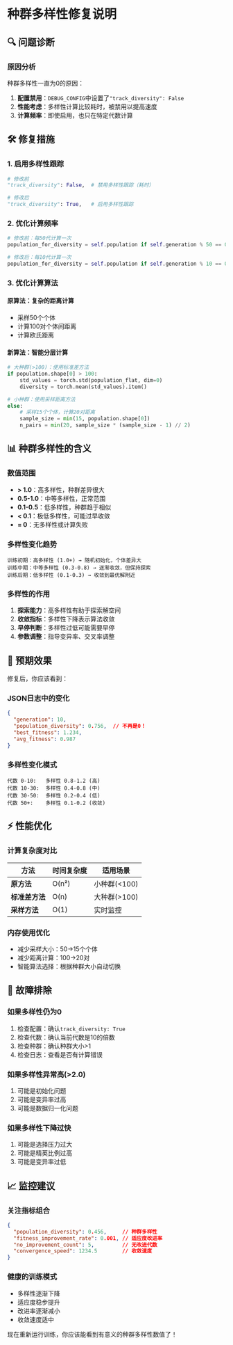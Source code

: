 # 种群多样性修复说明

## 🔍 **问题诊断**

### 原因分析
种群多样性一直为0的原因：
1. **配置禁用**：`DEBUG_CONFIG`中设置了`"track_diversity": False`
2. **性能考虑**：多样性计算比较耗时，被禁用以提高速度
3. **计算频率**：即使启用，也只在特定代数计算

## 🛠️ **修复措施**

### 1. 启用多样性跟踪
```python
# 修改前
"track_diversity": False,  # 禁用多样性跟踪（耗时）

# 修改后  
"track_diversity": True,   # 启用多样性跟踪
```

### 2. 优化计算频率
```python
# 修改前：每50代计算一次
population_for_diversity = self.population if self.generation % 50 == 0 else None

# 修改后：每10代计算一次
population_for_diversity = self.population if self.generation % 10 == 0 else None
```

### 3. 优化计算算法

#### **原算法**：复杂的距离计算
- 采样50个个体
- 计算100对个体间距离
- 计算欧氏距离

#### **新算法**：智能分层计算
```python
# 大种群(>100)：使用标准差方法
if population.shape[0] > 100:
    std_values = torch.std(population_flat, dim=0)
    diversity = torch.mean(std_values).item()

# 小种群：使用采样距离方法
else:
    # 采样15个个体，计算20对距离
    sample_size = min(15, population.shape[0])
    n_pairs = min(20, sample_size * (sample_size - 1) // 2)
```

## 📊 **种群多样性的含义**

### **数值范围**
- **> 1.0**：高多样性，种群差异很大
- **0.5-1.0**：中等多样性，正常范围
- **0.1-0.5**：低多样性，种群趋于相似
- **< 0.1**：极低多样性，可能过早收敛
- **= 0**：无多样性或计算失败

### **多样性变化趋势**
```
训练初期：高多样性 (1.0+) → 随机初始化，个体差异大
训练中期：中等多样性 (0.3-0.8) → 逐渐收敛，但保持探索
训练后期：低多样性 (0.1-0.3) → 收敛到最优解附近
```

### **多样性的作用**
1. **探索能力**：高多样性有助于探索解空间
2. **收敛指标**：多样性下降表示算法收敛
3. **早停判断**：多样性过低可能需要早停
4. **参数调整**：指导变异率、交叉率调整

## 🎯 **预期效果**

修复后，你应该看到：

### **JSON日志中的变化**
```json
{
  "generation": 10,
  "population_diversity": 0.756,  // 不再是0！
  "best_fitness": 1.234,
  "avg_fitness": 0.987
}
```

### **多样性变化模式**
```
代数 0-10:   多样性 0.8-1.2 (高)
代数 10-30:  多样性 0.4-0.8 (中)  
代数 30-50:  多样性 0.2-0.4 (低)
代数 50+:    多样性 0.1-0.2 (收敛)
```

## ⚡ **性能优化**

### **计算复杂度对比**
| 方法 | 时间复杂度 | 适用场景 |
|------|------------|----------|
| **原方法** | O(n²) | 小种群(<100) |
| **标准差方法** | O(n) | 大种群(>100) |
| **采样方法** | O(1) | 实时监控 |

### **内存使用优化**
- 减少采样大小：50→15个个体
- 减少距离计算：100→20对
- 智能算法选择：根据种群大小自动切换

## 🔧 **故障排除**

### **如果多样性仍为0**
1. 检查配置：确认`track_diversity: True`
2. 检查代数：确认当前代数是10的倍数
3. 检查种群：确认种群大小>1
4. 检查日志：查看是否有计算错误

### **如果多样性异常高(>2.0)**
1. 可能是初始化问题
2. 可能是变异率过高
3. 可能是数据归一化问题

### **如果多样性下降过快**
1. 可能是选择压力过大
2. 可能是精英比例过高
3. 可能是变异率过低

## 📈 **监控建议**

### **关注指标组合**
```json
{
  "population_diversity": 0.456,     // 种群多样性
  "fitness_improvement_rate": 0.001, // 适应度改进率
  "no_improvement_count": 5,         // 无改进代数
  "convergence_speed": 1234.5        // 收敛速度
}
```

### **健康的训练模式**
- 多样性逐渐下降
- 适应度稳步提升
- 改进率逐渐减小
- 收敛速度适中

现在重新运行训练，你应该能看到有意义的种群多样性数值了！